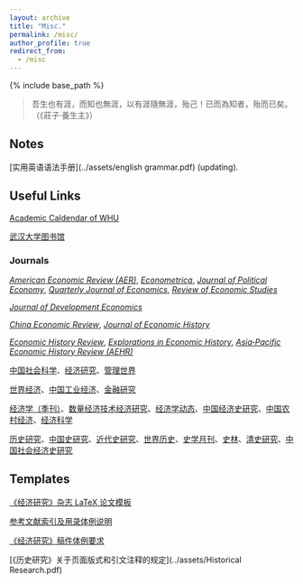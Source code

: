 ```yaml
---
layout: archive
title: "Misc."
permalink: /misc/
author_profile: true
redirect_from:
  - /misc
---
```


{% include base_path %}

> 吾生也有涯，而知也無涯，以有涯隨無涯，殆己！已而為知者，殆而已矣。​（《莊子·養生主》）



## Notes

[实用英语语法手册](../assets/english grammar.pdf) (updating).

## Useful Links

[Academic Caldendar of WHU](https://uc.whu.edu.cn/xl.htm)

[武汉大学图书馆](https://www.lib.whu.edu.cn/)

### Journals

[*American Economic Review (AER)*](https://www.aeaweb.org/journals/aer), [*Econometrica*](https://onlinelibrary.wiley.com/journal/14680262), [*Journal of Political Economy*](https://www.journals.uchicago.edu/toc/jpe/current), [*Quarterly Journal of Economics*](https://academic.oup.com/qje), [*Review of Economic Studies*](https://academic.oup.com/restud?login=true)

[*Journal of Development Economics*](https://www.sciencedirect.com/journal/journal-of-development-economics)

  
[*China Economic Review*](https://www.sciencedirect.com/journal/china-economic-review/special-issues), [*Journal of Economic History*](https://www.cambridge.org/core/journals/journal-of-economic-history)

[*Economic History Review*](https://onlinelibrary.wiley.com/journal/14680289), [*Explorations in Economic History*](https://www.sciencedirect.com/journal/explorations-in-economic-history), [*Asia‐Pacific Economic History Review (AEHR)*](https://onlinelibrary.wiley.com/journal/2832157x)

[中国社会科学](https://ncpssd.org/journal/details?gch=81908X&nav=1&langType=1)、[经济研究](https://erj.ajcass.com/#/index?title=%E6%9C%AC%E7%AB%99%E9%A6%96%E9%A1%B5)、[管理世界]()

[世界经济](https://ncpssd.org/journal/details?gch=92713X&nav=1&langType=1)、[中国工业经济](https://ciejournal.ajcass.com/)、[金融研究](http://www.jryj.org.cn/CN/1002-7246/home.shtml)

[经济学（季刊）](https://ccj.pku.edu.cn/journal/info?jid=96822&clickTab=true)、[数量经济技术经济研究](https://www.jqte.net/sljjjsjjyj/ch/index.aspx)、[经济学动态](https://jjxdt.ajcass.com/?jumpnotice=201903080001#/)、[中国经济史研究](https://zgjjsyj.ajcass.com/Journal/769)、[中国农村经济](https://zgncjj.ajcass.com/?jumpnotice=201606270007)、[经济科学](https://ccj.pku.edu.cn/journal/info?jid=96796)

[历史研究](https://ncpssd.org/journal/details.aspx?gch=81900X&langType=1)、[中国史研究](https://ncpssd.org/journal/details?gch=82047X&nav=1&langType=1)、[近代史研究](https://ncpssd.org/journal/details?gch=81391X&nav=1&langType=1)、[世界历史](https://ncpssd.org/journal/details?gch=81120X&nav=1&langType=1)、[史学月刊](https://ncpssd.org/journal/details?gch=83014X&nav=1&langType=1)、[史林](https://ncpssd.org/journal/details?gch=81825X&nav=1&langType=1)、[清史研究](http://qsyj.ruc.edu.cn/CN/1002-8587/home.shtml)、[中国社会经济史研究](https://zsjy.cbpt.cnki.net/wki/WebPublication/index.aspx?mid=zsjy)

## Templates

[《经济研究》杂志 LaTeX 论文模板](https://github.com/EthanDeng/Chinese-ERJ)

[参考文献索引及用录体例说明](https://erj.ajcass.com/#/detail?id=&channelId=12816&title=%E5%8F%82%E8%80%83%E6%96%87%E7%8C%AE%E7%B4%A2%E5%BC%95%E5%8F%8A%E7%94%A8%E5%BD%95%E4%BD%93%E4%BE%8B%E8%AF%B4%E6%98%8E&title1=%E6%8A%95%E7%A8%BF%E9%A1%BB%E7%9F%A5)

[《经济研究》稿件体例要求](https://erj.ajcass.com/#/detail?id=&channelId=12815&title=%E3%80%8A%E7%BB%8F%E6%B5%8E%E7%A0%94%E7%A9%B6%E3%80%8B%E7%A8%BF%E4%BB%B6%E4%BD%93%E4%BE%8B%E8%A6%81%E6%B1%82&title1=%E6%8A%95%E7%A8%BF%E9%A1%BB%E7%9F%A5)

[《历史研究》关于页面版式和引文注释的规定](../assets/Historical Research.pdf)

